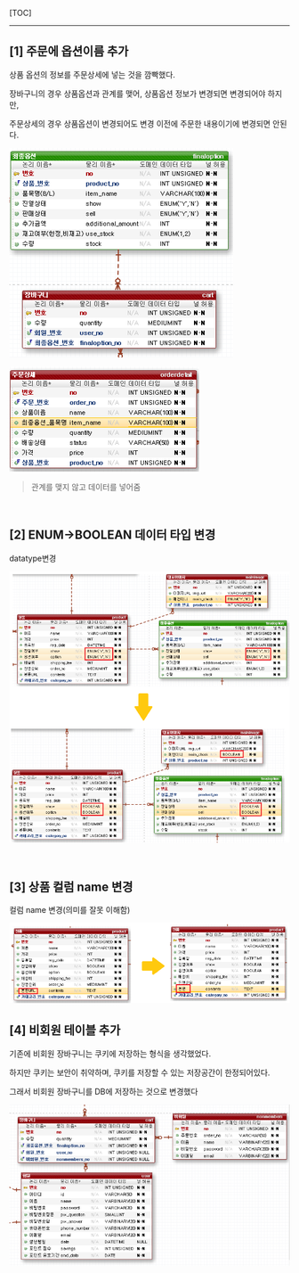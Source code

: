 [TOC]

---

## [1] 주문에 옵션이름 추가

상품 옵션의 정보를 주문상세에 넣는 것을 깜빡했다.

장바구니의 경우 상품옵션과 관계를 맺어, 상품옵션 정보가 변경되면 변경되어야 하지만,

주문상세의 경우 상품옵션이 변경되어도 변경 이전에 주문한 내용이기에 변경되면 안된다.

![1562544874243](assets/1562544874243.png)

![1562544881112](assets/1562544881112.png)

> 관계를 맺지 않고 데이터를 넣어줌

<br>

## [2] ENUM->BOOLEAN 데이터 타입 변경

datatype변경

![1562545145817](assets/1562545145817.png)

<br>

## [3] 상품 컬럼 name 변경

컬럼 name 변경(의미를 잘못 이해함)

![1562545397132](assets/1562545397132.png)



## [4] 비회원 테이블 추가

기존에 비회원 장바구니는 쿠키에 저장하는 형식을 생각했었다.

하지만 쿠키는 보안이 취약하며,  쿠키를 저장할 수 있는 저장공간이 한정되어있다.

그래서 비회원 장바구니를 DB에 저장하는 것으로 변경했다

![1562581254112](assets/1562581254112.png)







































